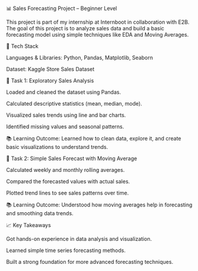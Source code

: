📊 Sales Forecasting Project – Beginner Level

This project is part of my internship at Internboot
 in collaboration with E2B.
The goal of this project is to analyze sales data and build a basic forecasting model using simple techniques like EDA and Moving Averages.

🧰 Tech Stack

Languages & Libraries: Python, Pandas, Matplotlib, Seaborn

Dataset: Kaggle Store Sales Dataset

📝 Task 1: Exploratory Sales Analysis

Loaded and cleaned the dataset using Pandas.

Calculated descriptive statistics (mean, median, mode).

Visualized sales trends using line and bar charts.

Identified missing values and seasonal patterns.

📚 Learning Outcome: Learned how to clean data, explore it, and create basic visualizations to understand trends.

📝 Task 2: Simple Sales Forecast with Moving Average

Calculated weekly and monthly rolling averages.

Compared the forecasted values with actual sales.

Plotted trend lines to see sales patterns over time.

📚 Learning Outcome: Understood how moving averages help in forecasting and smoothing data trends.

📈 Key Takeaways

Got hands-on experience in data analysis and visualization.

Learned simple time series forecasting methods.

Built a strong foundation for more advanced forecasting techniques.
